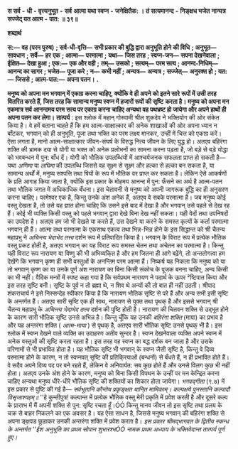  **स सर्व** **-** **धी** **-** **वृत्त्यनुभूत** **-** **सर्व** **आत्मा यथा स्वप्न** **-** **जनेक्षितैक: ।** **तं सत्यमानन्द** **-** **निङ्क्षध भजेत** **नान्यत्र सज्जेद् यत आत्म** **-** **पात: ॥ ३९॥** 

**शब्दार्थ** 

**स:—** **वह (परम पुरुष)** **; सर्व-धी-वृत्ति—** **सभी प्रकार की बुद्धि द्वारा अनुभूति होने की विधि** **; अनुभूत—** **सावधान** **; सर्वे—** **हर** **एक** **; आत्मा—** **परमात्मा** **; यथा—** **जिस तरह** **; स्वप्न-जन—** **सपना देखनेवाला** **; ईक्षित—** **देखा हुआ** **; एक:—** **एक और वही** **;** **तम्—** **उसको** **; सत्यम्—** **परम सत्य** **; आनन्द-निधिम्—** **आनन्द का सागर** **; भजेत—** **पूजा करे** **; न—** **कभी नहीं** **; अन्यत्र—** **अन्यत्र** **;** **सज्जेत्—** **अनुरक्त हो** **; यत:—** **जिससे** **; आत्म-पात:—** **अपना पतन।** **.** 

**मनुष्य को अपना मन भगवान् में एकाग्र करना चाहिए, क्योंकि वे ही अपने को इतने सारे** **रूपों में उसी तरह वितरित करते हैं, जिस तरह कि सामान्य मनुष्य स्वप्न में हजारों रूपों की सृष्टि** **करता है। मनुष्य को अपना मन एकमात्र सर्व आनन्दमय परम सत्य पर एकाग्र करना चाहिए** **अन्यथा वह पथभ्रष्ट हो जायेगा और अपने हाथों ही अपना पतन कर लेगा।** **तात्पर्य** : इस श्लोक में महान् गोस्वामी श्रील शुकदेव ने भक्तियोग की ओर संकेत किया है। वे हमें बताना चाहते हैं कि हम आत्म-साक्षात्कार की अनेक शाखाओं की ओर अपना ध्यान न बाँटकर, भगवान् को ही अनुभूति, पूजा तथा भक्ति का परम लक्ष्य मानकर, उन्हीं में चित्त को एकाग्र करें। ऐसा लगता है, मानो आत्म-साक्षात्कार जीवन-संघर्ष के विरुद्ध नित्य जीवन के लिए युद्ध हो। अतएव बहिरंगा शक्ति की भ्रामक दया से योगी या भक्त को अनेक प्रलोभनों का सामना करना पड़ता है, जो बड़े से बड़े योद्धा को भवबन्धन में पुन: बाँध दें। योगी को भौतिक उपलब्धियों में आश्चर्यजनक सफलता प्राप्त हो सकती है—यथा *अणिमा* या *लघिमा* की उपलब्धि जिससे वह सूक्ष्म से सूक्ष्म और हल्का से हल्का बन सकता है, या सामान्य अर्थों में, मनुष्य सश्पत्ति तथा षियों के रूप में भौतिक वर प्राप्त कर सकता है। लेकिन ऐसे आकर्षणों के प्रति आगाह किया जाता है, क्योंकि इस प्रकार के मोहमय आनन्द में पुन: फँसने का अर्थ है आत्म-पतन तथा भौतिक जगत में अधिकाधिक बँधना। इस चेतावनी से मनुष्य को अपनी जागरूक बुद्धि का ही अनुसरण करना चाहिए। परमेश्वर एक है, किन्तु उनके अंश अनेक हैं, अतएव वे सबके परमात्मा हैं। जब मनुष्य कोई वस्तु देखता है, तो उसे यह ज्ञात होना चाहिए कि उसने इसे बाद में देखा है और भगवान् उसे पहले से देख रह हैं। कोई भी व्यक्ति किसी वस्तु को पहले भगवान् द्वारा देखे बिना देख नहीं सकता। यही वेदों तथा उपनिषदों का उपदेश है। अतएव हम जो भी देखते या करते हैं, उस देखने या करने के समस्त कृत्यों के कर्ता परमात्मा भगवान् ही हैं। आत्मा तथा परमात्मा के एकसाथ एकत्व तथा भिन्न-भिन्न होने के इस सिद्धान्त को श्री चैतन्य महाप्रभु ने *अचिन्त्य भेदाभेद तत्त्व* दर्शन रूप में प्रतिपादित किया है। भगवान् के विराट रूप में प्रत्येक भौतिक वस्तु प्रकट होती है, अतएव भगवान् का यह विराट रूप समस्त चेतन तथा अचेतन का परमात्मा है। किन्तु यही विराट रूप नारायण या विष्णु की भी अभिव्यकि्त है और हम जितना ही आगे बढ़ेंगे, तो अन्ततोगत्वा हम देखेंगे कि भगवान् कृष्ण ही सभी वस्तुओं के अनन्तिम परम आत्मा हैं। निष्कर्ष यह निकला कि मनुष्य को या तो भगवान् कृष्ण का या उनके पूर्ण अंश नारायण का बिना किसी संकोच के पूजक बनना चाहिए, अन्य किसी का भी नहीं। वैदिक मन्त्रों में स्पष्ट कहा गया है कि सर्वप्रथम नारायण ने पदार्थ के ऊपर ²ष्टिपात किया और इस तरह सृष्टि बनी। सृष्टि के पूर्व न तो ब्रह्मा थे, न शिव थे अन्यों की तो बात ही नहीं उठती। श्रीपाद शंकराचार्य ने इसे निस्सन्देह स्वीकार किया है कि नारायण भौतिक सृष्टि से परे हैं और अन्य सभी इसी सृष्टि के अन्तर्गत हैं। अतएव सारी सृष्टि एक ही साथ, नारायण से युक्त तथा पृथक् है और इससे भगवान् श्री चैतन्य महाप्रभु के *अचिन्त्य भेदाभेद तत्त्व* दर्शन की पुष्टि होती है। नारायण की चितवन शक्ति से उद्भूत होने के कारण सारी भौतिक सृष्टि उनसे अभिन्न है। किन्तु चूँकि यह उनकी *बहिरंगा शक्ति* (माया) का प्रभाव है और यह अन्तरंगा शक्ति ( *आत्म-माया* ) से पृथक् है, अतएव सारी भौतिक सृष्टि उनसे पृथक् भी है। इस श्लोक में स्वप्न देखने वाले व्यक्ति का उदाहरण अतीव सुन्दर है। स्वप्न देखनेवाला व्यक्ति अपने स्वप्न में अनेक वस्तुओं की सृष्टि करता रहता है। इस तरह वह स्वप्न का बद्ध दर्शक बन जाता है और उसके परिणामों से भी प्रभावित होता है। यह भौतिक सृष्टि भी भगवान् के स्वप्न जैसी सृष्टि है, किन्तु वे दिव्य परमात्मा होने के कारण, न तो स्वप्नवत् सृष्टि की प्रतिकि्रयाओं (बन्धनों) से बँधते हैं, न ही प्रभावित होते हैं। वे सदैव अपने दिव्य पद पर बने रहते हैं, लेकिन वे अनिवार्यत: सब कुछ होते हैं और उनसे विलग कुछ भी नहीं होता। अतएव उनके अंश होने के कारण, मनुष्य को बिना किसी विपथन के उन्हीं पर मन केन्द्रित करना चाहिए अन्यथा मनुष्य धीरे-धीरे भौतिक सृष्टि की शक्तियों का शिकार होता जायेगा। *भगवद्गीता* (९.७) में इस प्रकार से पुष्टि की गई है— *सर्वभूतानि कौन्तेय प्रकृङ्क्षत यानि्त मामिकाम्।* *कल्पक्षये पुनस्तानि कल्पादौ विसृजाश्यहम्॥* ''हे कुन्तीपुत्र! कल्पान्त में प्रत्येक भौतिक वस्तु मेरी प्रकृति में प्रवेश करती है और दूसरे कल्प के प्रारश्भ में मैं अपनी शक्ति से पुन: सृष्टि रचता हूँ।ÓÓ किन्तु मानव जीवन तो इस सृष्टि तथा प्रलय के चक्र से बाहर निकलने का एक अवसर है। यह ऐसा साधन है, जिससे मनुष्य भगवान् की बहिरंगा शक्ति से अपना ङ्क्षपड छुड़ाकर उनकी अन्तरंगा शक्ति में प्रवेश करता है। *इस प्रकार श्रीमद्भागवत के द्वितीय स्कन्ध के अन्तर्गत ''ईश अनुभूति का प्रथम सोपान शुभारश्भÓÓ* *नामक प्रथम अध्याय के भक्तिवेदान्त तात्पर्य पूर्ण हुए।* 